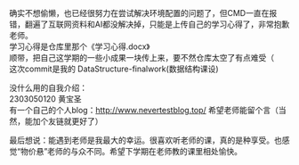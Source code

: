 确实不想偷懒，也已经很努力在尝试解决环境配置的问题了，但CMD一直在报错，翻遍了互联网资料和AI都没解决掉，只能是上传自己的学习心得了，非常抱歉老师。  
学习心得是仓库里那个《学习心得.docx》  
顺带，把自己这学期的一些小成果一块传上来，要不然仓库太空了有点难受（  
这次commit是我的 DataStructure-finalwork(数据结构课设)   

没什么用的自我介绍：  
2303050120 黄宝圣  
有一个自己的个人blog：http://www.nevertestblog.top/ 希望老师能留个言（当然，能加个友链就更好了）   

最后想说：能遇到老师是我最大的幸运。很喜欢听老师的课，真的是种享受。也感觉“物价悬”老师的与众不同。希望下学期在老师教的课里相处愉快。
